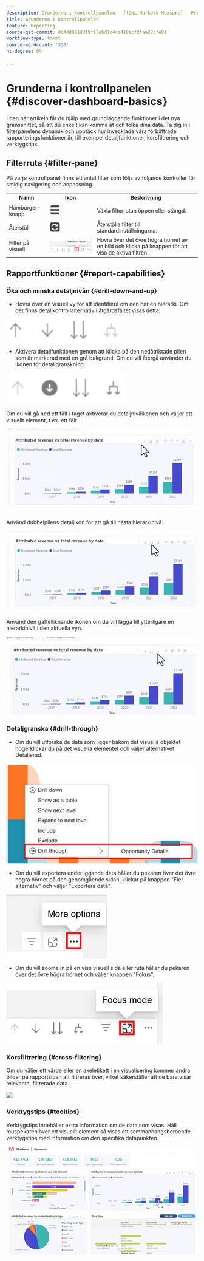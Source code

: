 ```yaml
---
description: Grunderna i kontrollpanelen - [!DNL Marketo Measure] - Produkt
title: Grunderna i kontrollpanelen
feature: Reporting
source-git-commit: dc4dd001d319f13ebd1c4ce418acf2faa27cfe81
workflow-type: tm+mt
source-wordcount: '330'
ht-degree: 0%

---
```


# Grunderna i kontrollpanelen {#discover-dashboard-basics}

I den här artikeln får du hjälp med grundläggande funktioner i det nya gränssnittet, så att du enkelt kan komma åt och tolka dina data. Ta dig in i filterpanelens dynamik och upptäck hur invecklade våra förbättrade rapporteringsfunktioner är, till exempel detaljfunktioner, korsfiltrering och verktygstips.

## Filterruta {#filter-pane}

På varje kontrollpanel finns ett antal filter som följs av följande kontroller för smidig navigering och anpassning.

<table style="table-layout:auto"> 
 <tbody> 
  <tr> 
   <th>Namn</th> 
   <th>Ikon</th>
   <th>Beskrivning</th>
  </tr> 
  <tr> 
   <td>Hamburger-knapp</td> 
   <td><img src="assets/discover-dashboard-basics-1.png"></td>
   <td>Växla filterrutan öppen eller stängd.</td>
  </tr>
  <tr> 
   <td>Återställ</td> 
   <td><img src="assets/discover-dashboard-basics-2.png"></td>
   <td>Återställa filter till standardinställningarna.</td>
  </tr>
   <tr> 
   <td>Filter på visuell</td> 
   <td><img src="assets/discover-dashboard-basics-3.png"></td>
   <td>Hovra över det övre högra hörnet av en bild och klicka på knappen för att visa de aktiva filtren.</td>
  </tr>
 </tbody> 
</table>

## Rapportfunktioner {#report-capabilities}

### Öka och minska detaljnivån {#drill-down-and-up}

* Hovra över en visuell vy för att identifiera om den har en hierarki. Om det finns detaljkontrollalternativ i åtgärdsfältet visas detta.

![](assets/discover-dashboard-basics-4.png)

* Aktivera detaljfunktionen genom att klicka på den nedåtriktade pilen som är markerad med en grå bakgrund. Om du vill återgå använder du ikonen för detaljgranskning.

![](assets/discover-dashboard-basics-5.png)

Om du vill gå ned ett fält i taget aktiverar du detaljnivåikonen och väljer ett visuellt element, t.ex. ett fält.

![](assets/discover-dashboard-basics-6.gif)

Använd dubbelpilens detaljikon för att gå till nästa hierarkinivå.

![](assets/discover-dashboard-basics-7.gif)

Använd den gaffelliknande ikonen om du vill lägga till ytterligare en hierarkinivå i den aktuella vyn.

![](assets/discover-dashboard-basics-8.gif)

### Detaljgranska {#drill-through}

* Om du vill utforska de data som ligger bakom det visuella objektet högerklickar du på det visuella elementet och väljer alternativet Detaljerad.

![](assets/discover-dashboard-basics-9.png)

* Om du vill exportera underliggande data håller du pekaren över det övre högra hörnet på den genomgående sidan, klickar på knappen &quot;Fler alternativ&quot; och väljer &quot;Exportera data&quot;.

![](assets/discover-dashboard-basics-10.png)

* Om du vill zooma in på en viss visuell sida eller ruta håller du pekaren över det övre högra hörnet och väljer knappen &quot;Fokus&quot;.

![](assets/discover-dashboard-basics-11.png)

### Korsfiltrering {#cross-filtering}

Om du väljer ett värde eller en axeletikett i en visualisering kommer andra bilder på rapportsidan att filtreras över, vilket säkerställer att de bara visar relevanta, filtrerade data.

![](assets/discover-dashboard-basics-12.gif)

### Verktygstips {#tooltips}

Verktygstips innehåller extra information om de data som visas. Håll muspekaren över ett visuellt element så visas ett sammanhangsberoende verktygstips med information om den specifika datapunkten.

![](assets/discover-dashboard-basics-13.gif)
